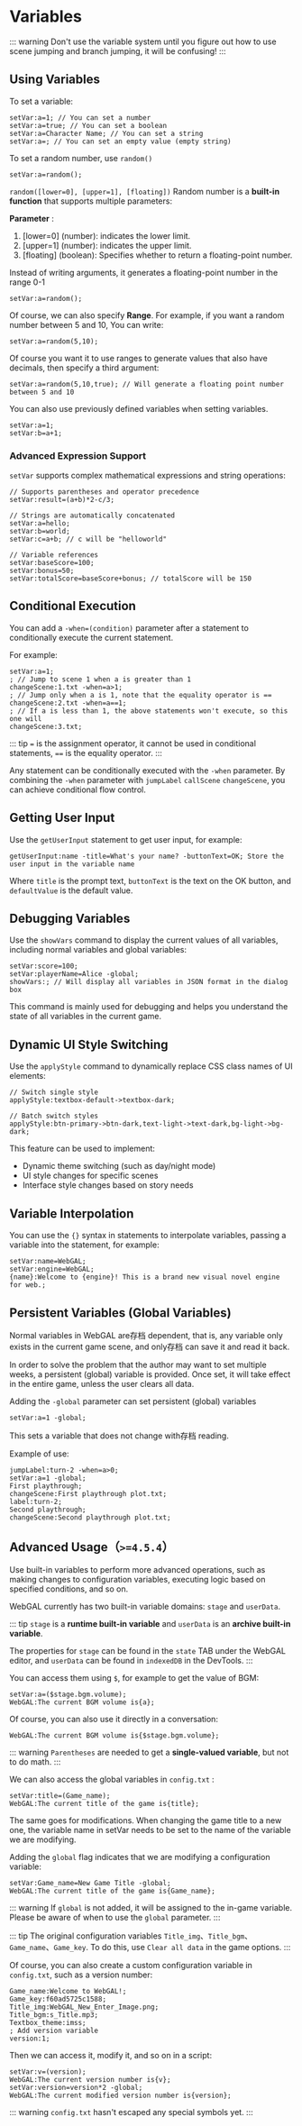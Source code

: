 # Variables

::: warning
Don't use the variable system until you figure out how to use scene jumping and branch jumping, it will be confusing!
:::

## Using Variables

To set a variable:

``` ws
setVar:a=1; // You can set a number
setVar:a=true; // You can set a boolean
setVar:a=Character Name; // You can set a string
setVar:a=; // You can set an empty value (empty string)
```

To set a random number, use `random()`

```ws
setVar:a=random();
```

`random([lower=0], [upper=1], [floating])` Random number is a **built-in function** that supports multiple parameters:

**Parameter** :
1. [lower=0] (number): indicates the lower limit.
2. [upper=1] (number): indicates the upper limit.
3. [floating] (boolean): Specifies whether to return a floating-point number.

Instead of writing arguments, it generates a floating-point number in the range 0-1
```ws
setVar:a=random();
```

Of course, we can also specify **Range**. For example, if you want a random number between 5 and 10, You can write:
```ws
setVar:a=random(5,10);
```

Of course you want it to use ranges to generate values that also have decimals, then specify a third argument:
```ws
setVar:a=random(5,10,true); // Will generate a floating point number between 5 and 10
```

You can also use previously defined variables when setting variables.

``` ws
setVar:a=1;
setVar:b=a+1;
```

### Advanced Expression Support

`setVar` supports complex mathematical expressions and string operations:

``` ws
// Supports parentheses and operator precedence
setVar:result=(a+b)*2-c/3;

// Strings are automatically concatenated
setVar:a=hello;
setVar:b=world;
setVar:c=a+b; // c will be "helloworld"

// Variable references
setVar:baseScore=100;
setVar:bonus=50;
setVar:totalScore=baseScore+bonus; // totalScore will be 150
```

## Conditional Execution

You can add a `-when=(condition)` parameter after a statement to conditionally execute the current statement.

For example:

``` ws
setVar:a=1;
; // Jump to scene 1 when a is greater than 1
changeScene:1.txt -when=a>1;
; // Jump only when a is 1, note that the equality operator is ==
changeScene:2.txt -when=a==1;
; // If a is less than 1, the above statements won't execute, so this one will
changeScene:3.txt;

```

::: tip
`=` is the assignment operator, it cannot be used in conditional statements, `==` is the equality operator.
:::

Any statement can be conditionally executed with the `-when` parameter. By combining the `-when` parameter with `jumpLabel` `callScene` `changeScene`, you can achieve conditional flow control.

## Getting User Input

Use the `getUserInput` statement to get user input, for example:

```
getUserInput:name -title=What's your name? -buttonText=OK; Store the user input in the variable name
```

Where `title` is the prompt text, `buttonText` is the text on the OK button, and `defaultValue` is the default value.

## Debugging Variables

Use the `showVars` command to display the current values of all variables, including normal variables and global variables:

``` ws
setVar:score=100;
setVar:playerName=Alice -global;
showVars:; // Will display all variables in JSON format in the dialog box
```

This command is mainly used for debugging and helps you understand the state of all variables in the current game.

## Dynamic UI Style Switching

Use the `applyStyle` command to dynamically replace CSS class names of UI elements:

``` ws
// Switch single style
applyStyle:textbox-default->textbox-dark;

// Batch switch styles
applyStyle:btn-primary->btn-dark,text-light->text-dark,bg-light->bg-dark;
```

This feature can be used to implement:
- Dynamic theme switching (such as day/night mode)
- UI style changes for specific scenes
- Interface style changes based on story needs

## Variable Interpolation

You can use the `{}` syntax in statements to interpolate variables, passing a variable into the statement, for example:

```
setVar:name=WebGAL;
setVar:engine=WebGAL;
{name}:Welcome to {engine}! This is a brand new visual novel engine for web.;
```

## Persistent Variables (Global Variables)

Normal variables in WebGAL are存档 dependent, that is, any variable only exists in the current game scene, and only存档 can save it and read it back.

In order to solve the problem that the author may want to set multiple weeks, a persistent (global) variable is provided. Once set, it will take effect in the entire game, unless the user clears all data.

Adding the `-global` parameter can set persistent (global) variables

```ws
setVar:a=1 -global;
```

This sets a variable that does not change with存档 reading.

Example of use:

```ws
jumpLabel:turn-2 -when=a>0;
setVar:a=1 -global;
First playthrough;
changeScene:First playthrough plot.txt;
label:turn-2;
Second playthrough;
changeScene:Second playthrough plot.txt;
```

## Advanced Usage（`>=4.5.4`）
Use built-in variables to perform more advanced operations, such as making changes to configuration variables, executing logic based on specified conditions, and so on.

WebGAL currently has two built-in variable domains: `stage` and `userData`.

::: tip
`stage` is a **runtime built-in variable** and `userData` is an **archive built-in variable**.

The properties for `stage` can be found in the `state` TAB under the WebGAL editor, and `userData` can be found in `indexedDB` in the DevTools.
:::

You can access them using `$`, for example to get the value of BGM:

```ws
setVar:a=($stage.bgm.volume);
WebGAL:The current BGM volume is{a};
```

Of course, you can also use it directly in a conversation:

```ws
WebGAL:The current BGM volume is{$stage.bgm.volume};
```

::: warning
`Parentheses` are needed to get a **single-valued variable**, but not to do math.
:::

We can also access the global variables in `config.txt` :

```ws
setVar:title=(Game_name);
WebGAL:The current title of the game is{title};
```

The same goes for modifications. When changing the game title to a new one, the variable name in setVar needs to be set to the name of the variable we are modifying. 

Adding the `global` flag indicates that we are modifying a configuration variable:

```ws
setVar:Game_name=New Game Title -global;
WebGAL:The current title of the game is{Game_name};
```

::: warning
If `global` is not added, it will be assigned to the in-game variable. Please be aware of when to use the `global` parameter.
:::

::: tip
The original configuration variables `Title_img`、`Title_bgm`、`Game_name`、`Game_key`.
To do this, use `Clear all data` in the game options.
:::

Of course, you can also create a custom configuration variable in `config.txt`, such as a version number:

```text
Game_name:Welcome to WebGAL!;
Game_key:f60ad5725c1588;
Title_img:WebGAL_New_Enter_Image.png;
Title_bgm:s_Title.mp3;
Textbox_theme:imss;
; Add version variable
version:1;
```

Then we can access it, modify it, and so on in a script:

```ws
setVar:v=(version);
WebGAL:The current version number is{v};
setVar:version=version*2 -global;
WebGAL:The current modified version number is{version};
```

::: warning
`config.txt` hasn't escaped any special symbols yet.
:::
